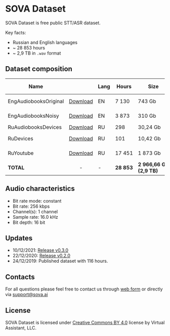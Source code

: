# SOVA Dataset

SOVA Dataset is free public STT/ASR dataset.

Key facts:
- Russian and English languages
- ~ 28 853 hours
- ~ 2,9 TB in `.wav` format

## Dataset composition
|Name||Lang|Hours|Size|Source|Equipment|Annotation|Speech type|Augmentation|Quality|
|-|:-:|-|-|-|-|-|-|-|-|-|
|EngAudiobooksOriginal|[Download](https://disk.yandex.ru/d/jz3k7pnzTpnTgw "Download")|EN|7&nbsp;130|743&nbsp;Gb|audiobook|professional|forced alignment|reading|none|95%|
|EngAudiobooksNoisy|[Download](https://disk.yandex.ru/d/jz3k7pnzTpnTgw "Download")|EN|3&nbsp;873|310&nbsp;Gb|audiobook|professional|forced alignment|reading|phone calls|95%|
|RuAudiobooksDevices|[Download](https://disk.yandex.ru/d/jz3k7pnzTpnTgw "Download")|RU|298|30,24&nbsp;Gb|audiobook|unprofessional|manual|reading|none|99%|
|RuDevices|[Download](https://disk.yandex.ru/d/jz3k7pnzTpnTgw "Download")|RU|101|10,42&nbsp;Gb|audio records|unprofessional|manual|live speech|none|98%|
|RuYoutube|[Download](https://disk.yandex.ru/d/QsnbNTK0yzXSiA "Download")|RU|17&nbsp;451|1 873&nbsp;Gb|audio records|unprofessional|asr|live speech|none|95%|
|**TOTAL**|-|-|**28&nbsp;853**|**2&nbsp;966,66&nbsp;Gb**<br>**(2,9&nbsp;TB)**|-|-|-|-|-|


## Audio characteristics
* Bit rate mode: constant
* Bit rate: 256 kbps
* Channel(s): 1 channel
* Sample rate: 16.0 kHz
* Bit depth: 16 bit

## Updates
* 10/12/2021: [Release v0.3.0](https://github.com/sovaai/sova-dataset/releases/tag/v0.3.0)
* 22/12/2020: [Release v0.2.0](https://github.com/sovaai/sova-dataset/releases/tag/v0.2.0)
* 24/12/2019: Published dataset with 116 hours.

## Contacts
For all questions please feel free to contact us through [web form](https://sova.ai/other-inquiries) or directly via <a href="mailto:support@sova.ai?subject=SOVA Dataset">support@sova.ai</a>

## License

SOVA Dataset is licensed under [Creative Commons BY 4.0](https://creativecommons.org/licenses/by/4.0/) license by Virtual Assistant, LLC.
